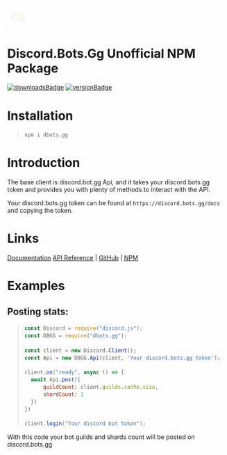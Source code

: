 <img src="./images/discord.bots.gg.png" style="width: 10%; height: 10%">

# Discord.Bots.Gg Unofficial NPM Package

[![downloadsBadge](https://img.shields.io/npm/dt/dbots.gg?style=for-the-badge)](https://npmjs.com/dbots.gg)
[![versionBadge](https://img.shields.io/npm/v/dbots.gg?style=for-the-badge)](https://npmjs.com/dbots.gg)

# Installation
> ```bash
> npm i dbots.gg
> ```

# Introduction
The base client is discord.bot.gg Api, and it takes your discord.<span>bots.<span>gg token and provides you with plenty of methods to interact with the API.

Your discord.<span>bots.<span>gg token can be found at `https://discord.bots.gg/docs` and copying the token.

# Links

[Documentation](https://valredstone.gitbook.io/npm-discordbots)
[API Reference](https://discord.bots.gg/docs) | [GitHub](https://github.com/ValRedstone/dbots.gg) | [NPM](https://npmjs.com/package/dbots.gg)

# Examples
## Posting stats:

> ```js
> const Discord = require("discord.js");
> const DBGG = require("dbots.gg");
> 
> const client = new Discord.Client();
> const Api = new DBGG.Api(client, 'Your discord.bots.gg token');
> 
> client.on("ready", async () => {
>   await Api.post({
>       guildCount: client.guilds.cache.size,
>       shardCount: 1
>   })
> })
> 
> client.login("Your discord bot token");
> ```

With this code your bot guilds and shards count will be posted on discord.<spam>bots.<span>gg